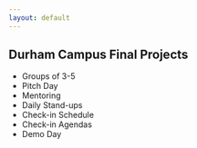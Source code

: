 ```yaml
---
layout: default
---
```


## Durham Campus Final Projects

* Groups of 3-5
* Pitch Day
* Mentoring
* Daily Stand-ups
* Check-in Schedule
* Check-in Agendas
* Demo Day
